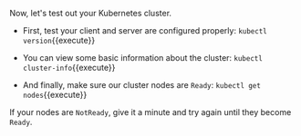 Now, let's test out your Kubernetes cluster.

* First, test your client and server are configured properly: 
`kubectl version`{{execute}}

* You can view some basic information about the cluster: 
`kubectl cluster-info`{{execute}}

* And finally, make sure our cluster nodes are `Ready`: 
`kubectl get nodes`{{execute}}

If your nodes are `NotReady`, give it a minute and try again until they become `Ready`.
